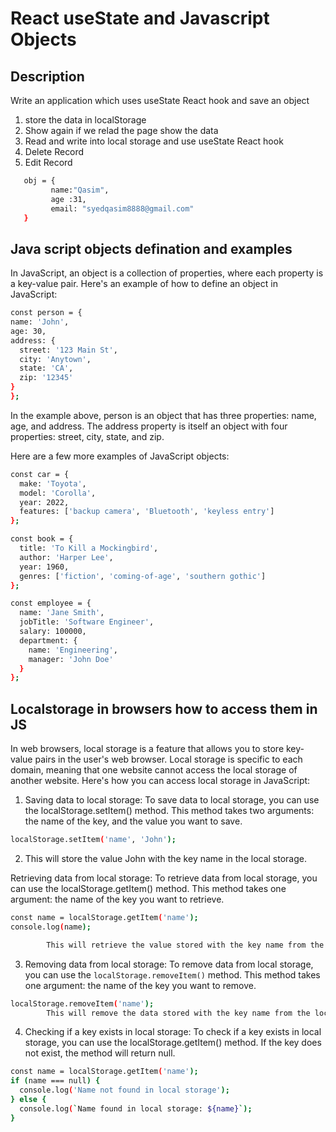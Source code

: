 # React useState and Javascript Objects 

Description 
--------------
Write an application which uses useState React hook and save an object 

1. store the data in localStorage 
2. Show again if we relad the page show the data
3. Read and write into local storage and use useState React hook 
4. Delete Record 
5. Edit Record 


```sh
   obj = { 
         name:"Qasim",
         age :31,
         email: "syedqasim8888@gmail.com"
   }

```

## Java script objects defination and examples 
  In JavaScript, an object is a collection of properties, where each property is a key-value pair. Here's an example of how to define an object in JavaScript:
  ```sh
  const person = {
  name: 'John',
  age: 30,
  address: {
    street: '123 Main St',
    city: 'Anytown',
    state: 'CA',
    zip: '12345'
  }
};
  ```
  In the example above, person is an object that has three properties: name, age, and address. The address property is itself an object with four properties: street, city, state, and zip.

Here are a few more examples of JavaScript objects:
```sh
const car = {
  make: 'Toyota',
  model: 'Corolla',
  year: 2022,
  features: ['backup camera', 'Bluetooth', 'keyless entry']
};

const book = {
  title: 'To Kill a Mockingbird',
  author: 'Harper Lee',
  year: 1960,
  genres: ['fiction', 'coming-of-age', 'southern gothic']
};

const employee = {
  name: 'Jane Smith',
  jobTitle: 'Software Engineer',
  salary: 100000,
  department: {
    name: 'Engineering',
    manager: 'John Doe'
  }
};

```

## Localstorage in browsers how to access them in JS 
   In web browsers, local storage is a feature that allows you to store key-value pairs in the user's web browser. Local storage is specific to each domain, meaning that one website cannot access the local storage of another website. Here's how you can access local storage in JavaScript:

1. Saving data to local storage:
To save data to local storage, you can use the localStorage.setItem() method. This method takes two arguments: the name of the key, and the value you want to save.
```sh
localStorage.setItem('name', 'John');
```
2. This will store the value John with the key name in the local storage.

Retrieving data from local storage:
To retrieve data from local storage, you can use the localStorage.getItem() method. This method takes one argument: the name of the key you want to retrieve.
```sh
const name = localStorage.getItem('name');
console.log(name);

        This will retrieve the value stored with the key name from the local storage and store it in the name variable.
```
3. Removing data from local storage:
To remove data from local storage, you can use the `localStorage.removeItem()` method. This method takes one argument: the name of the key you want to remove.
```sh
localStorage.removeItem('name');
        This will remove the data stored with the key name from the local storage.
```
4. Checking if a key exists in local storage:
To check if a key exists in local storage, you can use the localStorage.getItem() method. If the key does not exist, the method will return null.
```sh
const name = localStorage.getItem('name');
if (name === null) {
  console.log('Name not found in local storage');
} else {
  console.log(`Name found in local storage: ${name}`);
}
```

